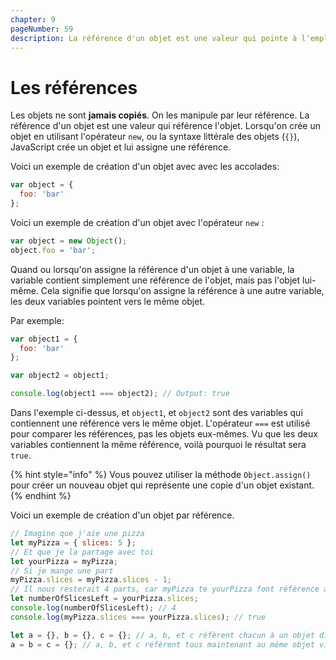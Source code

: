 ```yaml
---
chapter: 9
pageNumber: 59
description: La référence d'un objet est une valeur qui pointe à l'emplacement mémoire où l'objet est stocké. Lorsque un objet est créé, un espace mémoire est alloué pour stocker ses propriétés et valeurs. Quand on assigne cet objet à une variable, cette variable contient une référence à l'emplacement mémoire où l'objet est stockée.
---
```

# Les références

Les objets ne sont **jamais copiés**. On les manipule par leur référence. La référence d'un objet est une valeur qui référence l'objet. Lorsqu'on crée un objet en utilisant l'opérateur `new`, ou la syntaxe littérale des objets (`{}`), JavaScript crée un objet et lui assigne une référence.

Voici un exemple de création d'un objet avec avec les accolades:

```javascript
var object = {
  foo: 'bar'
};
```

Voici un exemple de création d'un objet avec l'opérateur `new` :

```javascript
var object = new Object();
object.foo = 'bar';
```

Quand ou lorsqu'on assigne la référence d'un objet à une variable, la variable contient simplement une référence de l'objet, mais pas l'objet lui-même. Cela signifie que lorsqu'on assigne la référence à une autre variable, les deux variables pointent vers le même objet.

Par exemple:

```javascript
var object1 = {
  foo: 'bar'
};

var object2 = object1;

console.log(object1 === object2); // Output: true
```

Dans l'exemple ci-dessus, et `object1`, et `object2` sont des variables qui contiennent une référence vers le même objet. L'opérateur `===` est utilisé pour comparer les références, pas les objets eux-mêmes. Vu que les deux variables contiennent la même référence, voilà pourquoi le résultat sera `true`.


{% hint style="info" %}
Vous pouvez utiliser la méthode `Object.assign()` pour créer un nouveau objet qui représente une copie d'un objet existant.&#x20;
{% endhint %}

Voici un exemple de création d'un objet par référence.

```javascript
// Imagine que j'aie une pizza
let myPizza = { slices: 5 };
// Et que je la partage avec toi
let yourPizza = myPizza;
// Si je mange une part
myPizza.slices = myPizza.slices - 1;
// Il nous resterait 4 parts, car myPizza te yourPizza font référence au même objet.
let numberOfSlicesLeft = yourPizza.slices;
console.log(numberOfSlicesLeft); // 4
console.log(myPizza.slices === yourPizza.slices); // true

let a = {}, b = {}, c = {}; // a, b, et c réfèrent chacun à un objet différent vide.
a = b = c = {}; // a, b, et c réfèrent tous maintenant au même objet vide.
```
